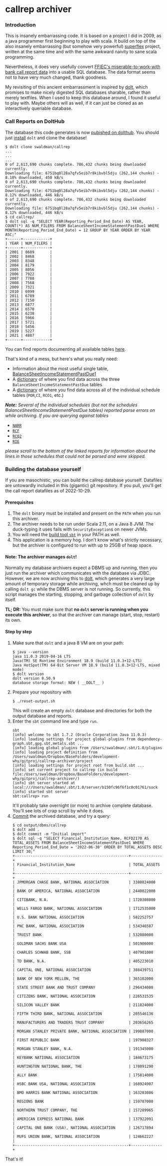# callrep archiver

### Introduction

This is insanely embarrassing code. It is based on a project I did in 2009, as a java programmer
first beginning to play with scala. It build on top of the also insanely embarrassing (but somehow
very powerful) [superflex](https://github.com/swaldman/superflex) project, written at the same time and with the same awkward
naivity to sane scala programming.

Nevertheless, it does very usefully convert [FFIEC's miserable-to-work-with bank call report data](https://cdr.ffiec.gov/public/PWS/DownloadBulkData.aspx) into
a usable SQL database. The data format seems not to have very much changed, thank goodness.

My revisiting of this ancient embarrassment is inspired by [dolt](https://github.com/dolthub/dolt), which promises to make nicely digested SQL databases
sharable, rather than merely textfiles. When I used to keep this database around, I found it useful to play with. Maybe others
will as well, if it can just be cloned as an interactively queriable database.

### Call Reports on DoltHub

The database this code generates is now [pubished on dolthub](https://www.dolthub.com/repositories/swaldman/callrep). You should just [install](https://docs.dolthub.com/introduction/installation) `dolt` and clone the database!

```
$ dolt clone swaldman/callrep
...
...
...
0 of 2,613,690 chunks complete. 786,432 chunks being downloaded currently.
Downloading file: 6751bq0l28a7qfv5eib7r8kibvbl5dju (262,144 chunks) - 8.10% downloaded, 450 kB/s
0 of 2,613,690 chunks complete. 786,432 chunks being downloaded currently.
Downloading file: 6751bq0l28a7qfv5eib7r8kibvbl5dju (262,144 chunks) - 8.12% downloaded, 446 kB/s
0 of 2,613,690 chunks complete. 786,432 chunks being downloaded currently.
Downloading file: 6751bq0l28a7qfv5eib7r8kibvbl5dju (262,144 chunks) - 8.12% downloaded, 446 kB/s
$ cd callrep/
$ dolt sql -q "SELECT YEAR(Reporting_Period_End_Date) AS YEAR, COUNT(*) AS NUM_FILERS FROM BalanceSheetIncomeStatementPastDue1 WHERE MONTH(Reporting_Period_End_Date) = 12 GROUP BY YEAR ORDER BY YEAR ASC;"
+------+------------+
| YEAR | NUM_FILERS |
+------+------------+
| 2001 | 8689       |
| 2002 | 8468       |
| 2003 | 8348       |
| 2004 | 8179       |
| 2005 | 8056       |
| 2006 | 7922       |
| 2007 | 7788       |
| 2008 | 7568       |
| 2009 | 7321       |
| 2010 | 6999       |
| 2011 | 6789       |
| 2012 | 7150       |
| 2013 | 6877       |
| 2014 | 6570       |
| 2015 | 6238       |
| 2016 | 5966       |
| 2017 | 5721       |
| 2018 | 5456       |
| 2019 | 5227       |
| 2021 | 4887       |
+------+------------+
```

You can find reports documenting all available tables [here](https://www.mchange.com/projects/callrep/2022-10-29/).

That's kind of a mess, but here's what you really need:

* Information about the most useful single table, [BalanceSheetIncomeStatementPastDue1](https://www.mchange.com/projects/callrep/2022-10-29/BalanceSheetIncomeStatementPastDue1-report.txt)
* A [dictionary](https://www.mchange.com/projects/callrep/2022-10-29/BalanceSheetIncomeStatementPastDueDictionary.txt) of where you find data across the three `BalanceSheetIncomeStatementPastDue` tables
* A [dictionary](https://www.mchange.com/projects/callrep/2022-10-29/AllSchedulesDictionary.txt) of where you find data across all of the individual schedule tables (`POR`,`CI`, `RCO1`, etc.)

_**Note:** Several of the individual schedules (but not the schedules BalanceSheetIncomeStatementPastDue tables) reported parse errors on while archiving.
If you are querying against tables_

* [`NARR`](https://www.mchange.com/projects/callrep/2022-10-29/NARR-report.txt)
* [`RCF`](https://www.mchange.com/projects/callrep/2022-10-29/RCF-report.txt)
* [`RCQ2`](https://www.mchange.com/projects/callrep/2022-10-29/RCQ2-report.txt)
* [`RIE`](https://www.mchange.com/projects/callrep/2022-10-29/RIE-report.txt)

_please scroll to the bottom of the linked reports for information about the lines in those schedules that could not be parsed and were skipped._

### Building the database yourself

If you are masochistic, you can build the callrep database yourself. Datafiles are untowardly included in this (gigantic) git
repository. If you pull, you'll get the call report datafiles as of 2022-10-29.

#### Prerequisites

1. The `dolt` binary must be installed and present on the `PATH` when you run this archiver.
2. The archiver needs to be run under Scala 2.11, on a Java 8 JVM. The duck-typing it uses fails with `SecurityException`s on newer JVMs.
3. You will need the [build tool `sbt`](https://www.scala-sbt.org/) in your PATH as well.
4. This application is a memory hog. I don't know what's strictly necessary, but the archiver is configured to run with up to 25GB of heap space.


#### Note: The archiver manages `dolt`!

Normally my database archivers expect a DBMS up and running, then you just run the archiver which communicates with
the database via JDBC. However, we are now archiving this to [dolt](https://www.dolthub.com/), which generates a very
large amount of temporary storage while archiving, whch must be cleaned up by calling `dolt gc` while the DBMS server
is not running. So currently, this script manages the starting, stopping, and garbage collection of `dolt` by itself.

  **TL; DR:** You must make sure that **no `dolt` server is running when you execute this archiver**, so that the archiver
can manage (start, stop, restart) its own.

#### Step by step

1. Make sure that `dolt` and a java 8 VM are on your path:
   ```
   $ java --version
   java 11.0.3 2019-04-16 LTS
   Java(TM) SE Runtime Environment 18.9 (build 11.0.3+12-LTS)
   Java HotSpot(TM) 64-Bit Server VM 18.9 (build 11.0.3+12-LTS, mixed mode)
   $ dolt version
   dolt version 0.50.9
   database storage format: NEW ( __DOLT__ )

   ```
2. Prepare your repository with
   ```
   $ ./reset-output.sh
   ```
   This will create an empty `dolt` database and directories for both the output database and reports.
3. Enter the `sbt` command line and type `run`.
   ```
   sbt
   [info] welcome to sbt 1.7.2 (Oracle Corporation Java 11.0.3)
   [info] loading settings for project global-plugins from dependency-graph.sbt,gpg.sbt,metals.sbt ...
   [info] loading global plugins from /Users/swaldman/.sbt/1.0/plugins
   [info] loading project definition from /Users/swaldman/Dropbox/BaseFolders/development-why/gitproj/callrep-archiver/project
   [info] loading settings for project root from build.sbt ...
   [info] set current project to callrep (in build file:/Users/swaldman/Dropbox/BaseFolders/development-why/gitproj/callrep-archiver/)
   [info] sbt server started at local:///Users/swaldman/.sbt/1.0/server/b150fc96f6f1c0c01761/sock
   [info] started sbt server
   sbt:callrep> run
   
   ```
   It'll probably take overnight (or more) to archive complete database. You'll see lots of crap scroll by while it does.
4. [Commit](https://docs.dolthub.com/concepts/dolt/git/commits) the archived database, and try a query:
   ```
   $ cd output/dbms/callrep
   $ dolt add .
   $ dolt commit -m "Initial import"
   $ dolt sql -q "SELECT Financial_Institution_Name, RCFD2170 AS TOTAL_ASSETS FROM BalanceSheetIncomeStatementPastDue1 WHERE Reporting_Period_End_Date = '2022-06-30' ORDER BY TOTAL_ASSETS DESC LIMIT 30;"
   +---------------------------------------------------+--------------+
   | Financial_Institution_Name                        | TOTAL_ASSETS |
   +---------------------------------------------------+--------------+
   | JPMORGAN CHASE BANK, NATIONAL ASSOCIATION         | 3380824000   |
   | BANK OF AMERICA, NATIONAL ASSOCIATION             | 2440022000   |
   | CITIBANK, N.A.                                    | 1720308000   |
   | WELLS FARGO BANK, NATIONAL ASSOCIATION            | 1712535000   |
   | U.S. BANK NATIONAL ASSOCIATION                    | 582252757    |
   | PNC BANK, NATIONAL ASSOCIATION                    | 534346587    |
   | TRUIST BANK                                       | 532080000    |
   | GOLDMAN SACHS BANK USA                            | 501906000    |
   | CHARLES SCHWAB BANK, SSB                          | 407901000    |
   | TD BANK, N.A.                                     | 405223010    |
   | CAPITAL ONE, NATIONAL ASSOCIATION                 | 388439751    |
   | BANK OF NEW YORK MELLON, THE                      | 365102000    |
   | STATE STREET BANK AND TRUST COMPANY               | 296434000    |
   | CITIZENS BANK, NATIONAL ASSOCIATION               | 226531535    |
   | SILICON VALLEY BANK                               | 211824000    |
   | FIFTH THIRD BANK, NATIONAL ASSOCIATION            | 205546136    |
   | MANUFACTURERS AND TRADERS TRUST COMPANY           | 203656265    |
   | MORGAN STANLEY PRIVATE BANK, NATIONAL ASSOCIATION | 199887000    |
   | FIRST REPUBLIC BANK                               | 197908327    |
   | MORGAN STANLEY BANK, N.A.                         | 191345000    |
   | KEYBANK NATIONAL ASSOCIATION                      | 184673175    |
   | HUNTINGTON NATIONAL BANK, THE                     | 178091290    |
   | ALLY BANK                                         | 175814000    |
   | HSBC BANK USA, NATIONAL ASSOCIATION               | 168924907    |
   | BMO HARRIS BANK NATIONAL ASSOCIATION              | 163203086    |
   | REGIONS BANK                                      | 159787000    |
   | NORTHERN TRUST COMPANY, THE                       | 157289965    |
   | AMERICAN EXPRESS NATIONAL BANK                    | 137922091    |
   | CAPITAL ONE BANK (USA), NATIONAL ASSOCIATION      | 126717894    |
   | MUFG UNION BANK, NATIONAL ASSOCIATION             | 124662227    |
   +---------------------------------------------------+--------------+
   ```

That's it!

